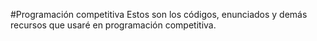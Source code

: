 #Programación competitiva
Estos son los códigos, enunciados y demás recursos que usaré en programación competitiva.
